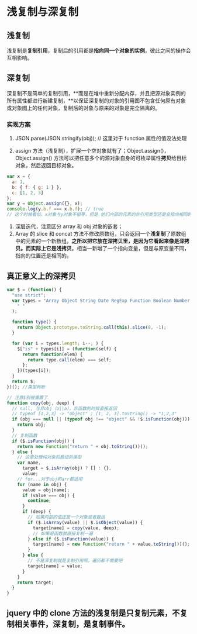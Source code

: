 # 浅复制与深复制

## 浅复制

浅复制是**复制引用**，复制后的引用都是**指向同一个对象的实例**，彼此之间的操作会互相影响。

## 深复制

深复制不是简单的复制引用，**而是在堆中重新分配内存，并且把源对象实例的所有属性都进行新建复制，**以保证深复制的对象的引用图不包含任何原有对象或对象图上的任何对象，复制后的对象与原来的对象是完全隔离的。

### 实现方案

1. JSON.parse(JSON.stringify(obj)); // 这里对于 function 属性的值没法处理

2. assign 方法（浅复制），扩展一个空对象就有了；Object.assign()，Object.assign() 方法可以把任意多个的源对象自身的可枚举属性**拷贝**给目标对象，然后返回目标对象。

```js
var x = {
  a: 1,
  b: { f: { g: 1 } },
  c: [1, 2, 3]
};
var y = Object.assign({}, x);
console.log(y.b.f === x.b.f); // true
// 这个时候看似，x对象与y对象不相等，但是 他们内部的元素的非引用类型还是会指向相同的位置，也就是说其实assign是一个浅复制
```

1. 深层迭代，注意区分 array 和 obj 对象的嵌套；
2. Array 的 slice 和 concat 方法不修改原数组，只会返回一个**浅复制**了原数组中的元素的一个新数组。**之所以把它放在深拷贝里，是因为它看起来像是深拷贝。而实际上它是浅拷贝**。相当一新增了一个指向变量，但是与原变量不同，指向的位置还是相同的。

## 真正意义上的深拷贝

```js
var $ = (function() {
  "use strict";
  var types = "Array Object String Date RegExp Function Boolean Number Null Undefined".split(
    " "
  );

  function type() {
    return Object.prototype.toString.call(this).slice(8, -1);
  }

  for (var i = types.length; i--; ) {
    $["is" + types[i]] = (function(self) {
      return function(elem) {
        return type.call(elem) === self;
      };
    })(types[i]);
  }
  return $;
})(); //类型判断

// 注意$别被重置了
function copy(obj, deep) {
  // null, 与非obj（o||a），非函数的时候直接返回
  // typeof [1,2,3] -> "object" ; [1, 2, 3].toString() -> "1,2,3"
  if (obj === null || (typeof obj !== "object" && !$.isFunction(obj))) {
    return obj;
  }
  // 复制函数
  if ($.isFunction(obj)) {
    return new Function("return " + obj.toString())();
  } else {
    // 这里处理纯对象和数组的类型
    var name,
      target = $.isArray(obj) ? [] : {},
      value;
    // for...对于obj和arr都适用
    for (name in obj) {
      value = obj[name];
      if (value === obj) {
        continue;
      }
      if (deep) {
        // 如果内部的值还是一个对象或者数组
        if ($.isArray(value) || $.isObject(value)) {
          target[name] = copy(value, deep);
          // 如果是函数就直接复制一遍
        } else if ($.isFunction(value)) {
          target[name] = new Function("return " + value.toString())();
        }
      } else {
        // 不是深复制就是复制引用啊，遍历都不需要吧
        target[name] = value;
      }
    }
    return target;
  }
}
```

## jquery 中的 clone 方法的浅复制是只复制元素，不复制相关事件，深复制，是复制事件。
